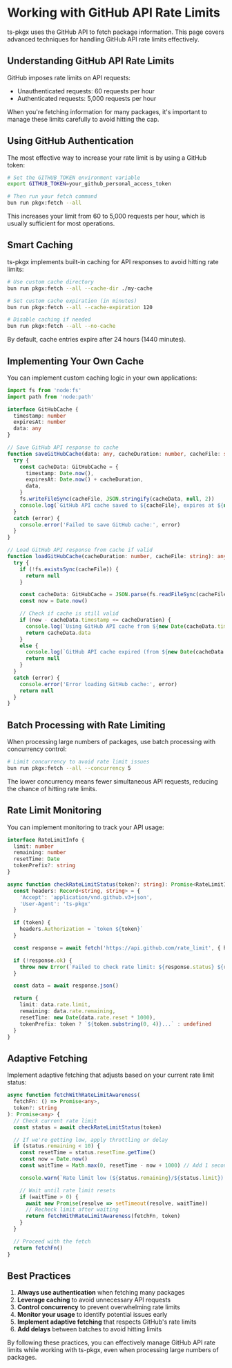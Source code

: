 # Working with GitHub API Rate Limits

ts-pkgx uses the GitHub API to fetch package information. This page covers advanced techniques for handling GitHub API rate limits effectively.

## Understanding GitHub API Rate Limits

GitHub imposes rate limits on API requests:
- Unauthenticated requests: 60 requests per hour
- Authenticated requests: 5,000 requests per hour

When you're fetching information for many packages, it's important to manage these limits carefully to avoid hitting the cap.

## Using GitHub Authentication

The most effective way to increase your rate limit is by using a GitHub token:

```bash
# Set the GITHUB_TOKEN environment variable
export GITHUB_TOKEN=your_github_personal_access_token

# Then run your fetch command
bun run pkgx:fetch --all
```

This increases your limit from 60 to 5,000 requests per hour, which is usually sufficient for most operations.

## Smart Caching

ts-pkgx implements built-in caching for API responses to avoid hitting rate limits:

```bash
# Use custom cache directory
bun run pkgx:fetch --all --cache-dir ./my-cache

# Set custom cache expiration (in minutes)
bun run pkgx:fetch --all --cache-expiration 120

# Disable caching if needed
bun run pkgx:fetch --all --no-cache
```

By default, cache entries expire after 24 hours (1440 minutes).

## Implementing Your Own Cache

You can implement custom caching logic in your own applications:

```typescript
import fs from 'node:fs'
import path from 'node:path'

interface GitHubCache {
  timestamp: number
  expiresAt: number
  data: any
}

// Save GitHub API response to cache
function saveGitHubCache(data: any, cacheDuration: number, cacheFile: string): void {
  try {
    const cacheData: GitHubCache = {
      timestamp: Date.now(),
      expiresAt: Date.now() + cacheDuration,
      data,
    }
    fs.writeFileSync(cacheFile, JSON.stringify(cacheData, null, 2))
    console.log(`GitHub API cache saved to ${cacheFile}, expires at ${new Date(cacheData.expiresAt).toLocaleString()}`)
  }
  catch (error) {
    console.error('Failed to save GitHub cache:', error)
  }
}

// Load GitHub API response from cache if valid
function loadGitHubCache(cacheDuration: number, cacheFile: string): any | null {
  try {
    if (!fs.existsSync(cacheFile)) {
      return null
    }

    const cacheData: GitHubCache = JSON.parse(fs.readFileSync(cacheFile, 'utf8'))
    const now = Date.now()

    // Check if cache is still valid
    if (now - cacheData.timestamp <= cacheDuration) {
      console.log(`Using GitHub API cache from ${new Date(cacheData.timestamp).toLocaleString()}, expires at ${new Date(cacheData.expiresAt).toLocaleString()}`)
      return cacheData.data
    }
    else {
      console.log(`GitHub API cache expired (from ${new Date(cacheData.timestamp).toLocaleString()})`)
      return null
    }
  }
  catch (error) {
    console.error('Error loading GitHub cache:', error)
    return null
  }
}
```

## Batch Processing with Rate Limiting

When processing large numbers of packages, use batch processing with concurrency control:

```bash
# Limit concurrency to avoid rate limit issues
bun run pkgx:fetch --all --concurrency 5
```

The lower concurrency means fewer simultaneous API requests, reducing the chance of hitting rate limits.

## Rate Limit Monitoring

You can implement monitoring to track your API usage:

```typescript
interface RateLimitInfo {
  limit: number
  remaining: number
  resetTime: Date
  tokenPrefix?: string
}

async function checkRateLimitStatus(token?: string): Promise<RateLimitInfo> {
  const headers: Record<string, string> = {
    'Accept': 'application/vnd.github.v3+json',
    'User-Agent': 'ts-pkgx'
  }

  if (token) {
    headers.Authorization = `token ${token}`
  }

  const response = await fetch('https://api.github.com/rate_limit', { headers })

  if (!response.ok) {
    throw new Error(`Failed to check rate limit: ${response.status} ${response.statusText}`)
  }

  const data = await response.json()

  return {
    limit: data.rate.limit,
    remaining: data.rate.remaining,
    resetTime: new Date(data.rate.reset * 1000),
    tokenPrefix: token ? `${token.substring(0, 4)}...` : undefined
  }
}
```

## Adaptive Fetching

Implement adaptive fetching that adjusts based on your current rate limit status:

```typescript
async function fetchWithRateLimitAwareness(
  fetchFn: () => Promise<any>,
  token?: string
): Promise<any> {
  // Check current rate limit
  const status = await checkRateLimitStatus(token)

  // If we're getting low, apply throttling or delay
  if (status.remaining < 10) {
    const resetTime = status.resetTime.getTime()
    const now = Date.now()
    const waitTime = Math.max(0, resetTime - now + 1000) // Add 1 second margin

    console.warn(`Rate limit low (${status.remaining}/${status.limit}). Waiting ${waitTime / 1000} seconds until reset.`)

    // Wait until rate limit resets
    if (waitTime > 0) {
      await new Promise(resolve => setTimeout(resolve, waitTime))
      // Recheck limit after waiting
      return fetchWithRateLimitAwareness(fetchFn, token)
    }
  }

  // Proceed with the fetch
  return fetchFn()
}
```

## Best Practices

1. **Always use authentication** when fetching many packages
2. **Leverage caching** to avoid unnecessary API requests
3. **Control concurrency** to prevent overwhelming rate limits
4. **Monitor your usage** to identify potential issues early
5. **Implement adaptive fetching** that respects GitHub's rate limits
6. **Add delays** between batches to avoid hitting limits

By following these practices, you can effectively manage GitHub API rate limits while working with ts-pkgx, even when processing large numbers of packages.
